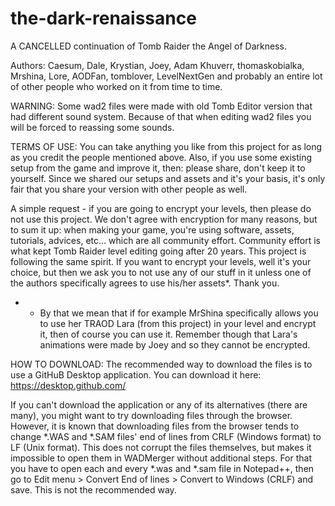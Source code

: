 # the-dark-renaissance
A CANCELLED continuation of Tomb Raider the Angel of Darkness.

Authors:
Caesum, Dale, Krystian, Joey, Adam Khuverr, thomaskobialka, Mrshina, Lore, AODFan, tomblover, LevelNextGen and probably an entire lot of other people who worked on it from time to time.

WARNING: Some wad2 files were made with old Tomb Editor version that had different sound system. Because of that when editing wad2 files you will be forced to reassing some sounds.

TERMS OF USE:
You can take anything you like from this project for as long as you credit the people mentioned above. Also, if you use some existing setup from the game and improve it, then: please share, don't keep it to yourself. Since we shared our setups and assets and it's your basis, it's only fair that you share your version with other people as well.

A simple request - if you are going to encrypt your levels, then please do not use this project.
We don't agree with encryption for many reasons, but to sum it up: when making your game, you're using software, assets, tutorials, advices, etc... which are all community effort. Community effort is what kept Tomb Raider level editing going after 20 years.
This project is following the same spirit. If you want to encrypt your levels, well it's your choice, but then we ask you to not use any of our stuff in it unless one of the authors specifically agrees to use his/her assets*. Thank you.

* - By that we mean that if for example MrShina specifically allows you to use her TRAOD Lara (from this project) in your level and encrypt it, then of course you can use it. Remember though that Lara's animations were made by Joey and so they cannot be encrypted.

HOW TO DOWNLOAD:
The recommended way to download the files is to use a GitHuB Desktop application. You can download it here:
https://desktop.github.com/

If you can't download the application or any of its alternatives (there are many), you might want to try downloading files through the browser.
However, it is known that downloading files from the browser tends to change *.WAS and *.SAM files' end of lines from CRLF (Windows format) to LF (Unix format). This does not corrupt the files themselves, but makes it impossible to open them in WADMerger without additional steps. For that you have to open each and every *.was and *.sam file in Notepad++, then go to Edit menu > Convert End of lines > Convert to Windows (CRLF) and save. This is not the recommended way.
